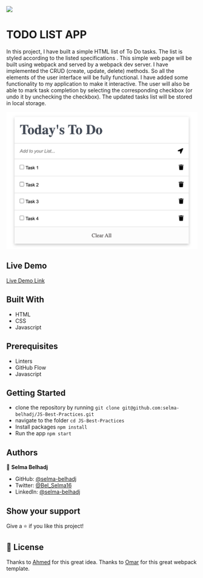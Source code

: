 ![](https://img.shields.io/badge/Microverse-blueviolet)

# TODO LIST APP

In this project, I have built a simple HTML list of To Do tasks. The list is styled according to the listed specifications . This simple web page will be built using webpack and served by a webpack dev server. I have implemented the CRUD (create, update, delete) methods. So all the elements of the user interface will be fully functional. I have added some functionality to my application to make it interactive. The user will also be able to mark task completion by selecting the corresponding checkbox (or undo it by unchecking the checkbox). The updated tasks list will be stored in local storage.


![](./src/images/Screenshot.png)
## Live Demo

[Live Demo Link]( git@github.com:selma-belhadj/JS-Best-Practices.git)

## Built With

- HTML
- CSS
- Javascript

## Prerequisites
- Linters
- GitHub Flow
- Javascript

## Getting Started

- clone the repository by running
``` git clone git@github.com:selma-belhadj/JS-Best-Practices.git ```
- navigate to the folder
``` cd JS-Best-Practices ```
- Install packages
``` npm install ```
- Run the app
``` npm start ```


## Authors

👤 **Selma Belhadj**

- GitHub: [@selma-belhadj](https://github.com/selma-belhadj)
- Twitter: [@Bel_Selma16](https://twitter.com/Bel_Selma16)
- LinkedIn: [@selma-belhadj](https://www.linkedin.com/in/selma-belhadj/)

## Show your support

Give a ⭐️ if you like this project!

## 📝 License

Thanks to [Ahmed](https://github.com/ahmedtaa) for this great idea.
Thanks to [Omar](https://github.com/omarsalem7) for this great webpack template.

